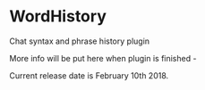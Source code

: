# WordHistory
Chat syntax and phrase history plugin


More info will be put here when plugin is finished -

Current release date is February 10th 2018.

